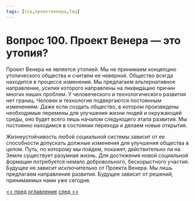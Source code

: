 ```yaml
---
tags: [tvp,проектвенера,faq]
---
```

# Вопрос 100. Проект Венера — это утопия?

Проект Венера не является утопией. Мы не принимаем концепцию утопического общества и считаем ее неверной. Общество всегда находится в процессе изменения. Мы предлагаем альтернативное направление, усилия которого направлены на ликвидацию причин многих наших проблем. У человеческого и технологического развития нет границ. Человек и технология подвергаются постоянным изменениям. Даже если создать общество, в котором произведены необходимые перемены для улучшения жизни людей и окружающей среды, оно будет всего лишь началом следующего этапа развития. Мы постоянно находимся в состоянии перехода и делаем новые открытия.

Жизнеустойчивость любой социальной системы зависит от ее способности допускать должные изменения для улучшения общества в целом. Путь, по которому мы пойдем, покажет, действительно ли на Земле существует разумная жизнь. Для достижения новой социальной формации потребуется немало добровольного, бескорыстного участия. Будущее не зависит исключительно от Проекта Венера. Мы лишь предлагаем направление развития. Будущее зависит от решений, принимаемых нами уже сегодня.

[<< пред](Вопрос%2099.%20Как%20Вы%20думаете,%20как%20люди%20отреагируют%20на%20Ваши%20предложения%20%20Какие%20у%20Вас%20отношения%20с%20людьми.md) [оглавление](FAQ%20%D0%BF%D0%BE%20%D0%BF%D1%80%D0%BE%D0%B5%D0%BA%D1%82%D1%83%20%C2%AB%D0%92%D0%B5%D0%BD%D0%B5%D1%80%D0%B0%C2%BB.md) [след >>](Вопрос%20101.%20Какие%20у%20Вас%20планы%20на%20будущее%20Что%20Вы%20собираетесь%20делать%20сейчас%20Какой%20шаг%20планируете%20затем.md)
